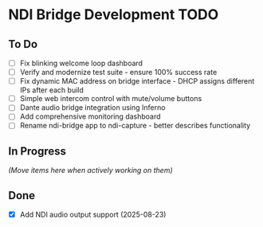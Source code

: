# NDI Bridge Development TODO

## To Do

- [ ] Fix blinking welcome loop dashboard
- [ ] Verify and modernize test suite - ensure 100% success rate
- [ ] Fix dynamic MAC address on bridge interface - DHCP assigns different IPs after each build
- [ ] Simple web intercom control with mute/volume buttons
- [ ] Dante audio bridge integration using Inferno
- [ ] Add comprehensive monitoring dashboard
- [ ] Rename ndi-bridge app to ndi-capture - better describes functionality

## In Progress

_(Move items here when actively working on them)_

## Done

- [x] Add NDI audio output support (2025-08-23)